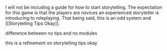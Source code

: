 I will not be including a guide for how to start storytelling. The expectation for this game is that the players are novices an experienced storyteller is introducing to roleplaying. That being said, this is an odd system and [[Storytelling Tips Okay]].

difference between no tips and no modules

this is a refinement on storytelling tips okay